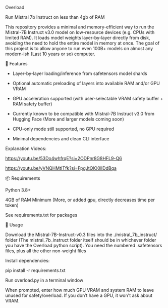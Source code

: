 Overload

Run Mistral 7b Instruct on less than 4gb of RAM

This repository provides a minimal and memory-efficient way to run the Mistral-7B Instruct v3.0 model on low-resource devices (e.g. CPUs with limited RAM). It loads model weights layer-by-layer directly from disk, avoiding the need to hold the entire model in memory at once. The goal of this project is to allow anyone to run even 100B+ models on almost any modern-ish (Last 10 years or so) computer.

🔧 Features

- Layer-by-layer loading/inference from safetensors model shards

- Optional automatic preloading of layers into available RAM and/or GPU VRAM

- GPU acceleration supported (with user-selectable VRAM safety buffer + RAM safety buffer)

- Currently known to be compatible with Mistral-7B Instruct v3.0 from Hugging Face (More and larger models coming soon)

- CPU-only mode still supported, no GPU required

- Minimal dependencies and clean CLI interface


Explanation Videos:

https://youtu.be/53Do4whfrqE?si=2ODPnr8G8HFL9-Q6

https://youtu.be/yVNQHMtITfk?si=FpgJtQlO0lIDdBqa


📦 Requirements

Python 3.8+

4GB of RAM Minimum (More, or added gpu, directly decreases time per token)

See requirements.txt for packages


🚀 Usage

Download the Mistral-7B-Instruct-v0.3 files into the ./mistral_7b_instruct/ folder (The mistral_7b_instruct folder itself should be in whichever folder you have the Overload python script). You need the numbered .safetensors files, plus all the other non-weight files

Install dependencies:

pip install -r requirements.txt

Run overload.py in a terminal window

When prompted, enter how much GPU VRAM and system RAM to leave unused for safety/overload. If you don’t have a GPU, it won't ask about VRAM.
